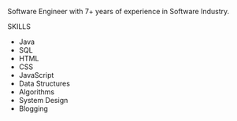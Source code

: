 Software Engineer with 7+ years of experience in Software Industry.<br />



SKILLS

<ul>
      			<li>Java</li>
			<li>SQL</li>
			<li>HTML</li>
			<li>CSS</li>
			<li>JavaScript</li>
			<li>Data Structures</li>
			<li>Algorithms</li>
			<li>System Design</li>
			<li>Blogging</li>
			
			
</ul>

